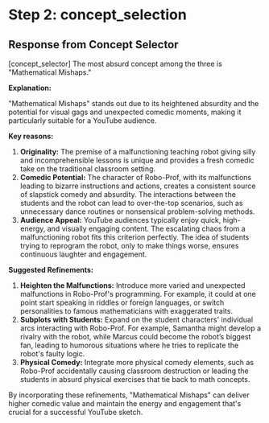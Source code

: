 # Step 2: concept_selection

## Response from Concept Selector

[concept_selector] The most absurd concept among the three is "Mathematical Mishaps."

**Explanation:**

"Mathematical Mishaps" stands out due to its heightened absurdity and the potential for visual gags and unexpected comedic moments, making it particularly suitable for a YouTube audience. 

**Key reasons:**
1. **Originality:** The premise of a malfunctioning teaching robot giving silly and incomprehensible lessons is unique and provides a fresh comedic take on the traditional classroom setting.
2. **Comedic Potential:** The character of Robo-Prof, with its malfunctions leading to bizarre instructions and actions, creates a consistent source of slapstick comedy and absurdity. The interactions between the students and the robot can lead to over-the-top scenarios, such as unnecessary dance routines or nonsensical problem-solving methods.
3. **Audience Appeal:** YouTube audiences typically enjoy quick, high-energy, and visually engaging content. The escalating chaos from a malfunctioning robot fits this criterion perfectly. The idea of students trying to reprogram the robot, only to make things worse, ensures continuous laughter and engagement.

**Suggested Refinements:**
1. **Heighten the Malfunctions:** Introduce more varied and unexpected malfunctions in Robo-Prof's programming. For example, it could at one point start speaking in riddles or foreign languages, or switch personalities to famous mathematicians with exaggerated traits.
2. **Subplots with Students:** Expand on the student characters' individual arcs interacting with Robo-Prof. For example, Samantha might develop a rivalry with the robot, while Marcus could become the robot’s biggest fan, leading to humorous situations where he tries to replicate the robot's faulty logic.
3. **Physical Comedy:** Integrate more physical comedy elements, such as Robo-Prof accidentally causing classroom destruction or leading the students in absurd physical exercises that tie back to math concepts.

By incorporating these refinements, "Mathematical Mishaps" can deliver higher comedic value and maintain the energy and engagement that's crucial for a successful YouTube sketch.

